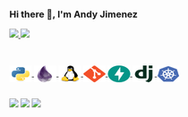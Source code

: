 ### Hi there 👋, I'm Andy Jimenez
<!--
**wasosky313/wasosky313** is a ✨ _special_ ✨ repository because its `README.md` (this file) appears on your GitHub profile.

Here are some ideas to get you started:

- 🔭 I’m currently working on ...
- 🌱 I’m currently learning ...
- 👯 I’m looking to collaborate on ...
- 🤔 I’m looking for help with ...
- 💬 Ask me about ...
- 📫 How to reach me: ...
- 😄 Pronouns: ...
- ⚡ Fun fact: ...
-->

<div> 
  <a href="https://github.com/wasosky313">
  <img height="180cm" src="https://github-readme-stats.vercel.app/api?username=wasosky313&show_icons=true&theme=highcontrast&include_all_commits=true&count_private=true"/>
  <img height="180cm" src="https://github-readme-stats.vercel.app/api/top-langs/?username=wasosky313&layout=compact&langs_count=16&theme=radical"/>
</div>
    
 ##
 
<div style="display: inline_block"><br>
  <img align="center" alt="Rafa-Python" height="30" width="40" src="https://raw.githubusercontent.com/devicons/devicon/master/icons/python/python-original.svg"> 
  <img align="center" alt="Soe-HTML" height="30" width="40" src="https://raw.githubusercontent.com/devicons/devicon/master/icons/elixir/elixir-original.svg">
  <img align="center" alt="Rafa-Spring" height="30" width="40" src="https://raw.githubusercontent.com/devicons/devicon/master/icons/linux/linux-original.svg">
  <img align="center" alt="Rafa-Git" height="30" width="40" src="https://raw.githubusercontent.com/devicons/devicon/master/icons/git/git-original.svg">
  <img align="center" alt="Soe-CSS" height="30" width="40" src="https://raw.githubusercontent.com/devicons/devicon/master/icons/fastapi/fastapi-original.svg">
  <img align="center" alt="Soe-Js" height="30" width="40" src="https://raw.githubusercontent.com/devicons/devicon/master/icons/django/django-plain.svg">
  <img align="center" alt="Soe-Ts" height="30" width="40" src="https://raw.githubusercontent.com/devicons/devicon/master/icons/kubernetes/kubernetes-plain.svg">    
</div>

##  

<div> 
  <a href="https://www.linkedin.com/in/andy-jimenez-reyes-62238220b/" target="_blank"><img src="https://img.shields.io/badge/-LinkedIn-%230077B5?style=for-the-badge&logo=linkedin&logoColor=white"   
  target="_blank"></a> 
  <a><img src="https://img.shields.io/badge/Gmail-D14836?style=for-the-badge&logo=gmail&logoColor=white" target="_blank"></a>
  <a href="https://twitter.com/wasosky11"><img src="https://img.shields.io/badge/Twitter-1DA1F2?style=for-the-badge&logo=twitter&logoColor=white"></a>
</div> 
